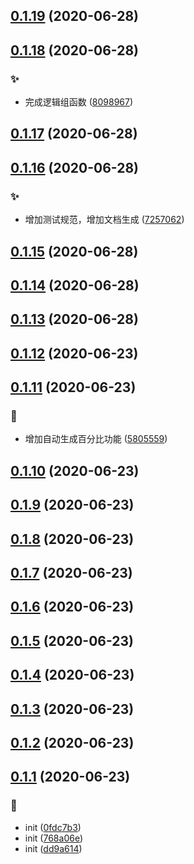 ## [0.1.19](https://github.com/kongnet/excel/compare/v0.1.18...v0.1.19) (2020-06-28)




## [0.1.18](https://github.com/kongnet/excel/compare/v0.1.17...v0.1.18) (2020-06-28)


### :sparkles:

* 完成逻辑组函数 ([8098967](https://github.com/kongnet/excel/commit/80989675248ce8d42fed4e5ed82babc25325656d))



## [0.1.17](https://github.com/kongnet/excel/compare/v0.1.16...v0.1.17) (2020-06-28)




## [0.1.16](https://github.com/kongnet/excel/compare/v0.1.15...v0.1.16) (2020-06-28)


### :sparkles:

* 增加测试规范，增加文档生成 ([7257062](https://github.com/kongnet/excel/commit/7257062b1ae31eb28326fa56359d114f908b2c3e))



## [0.1.15](https://github.com/kongnet/excel/compare/v0.1.14...v0.1.15) (2020-06-28)




## [0.1.14](https://github.com/kongnet/excel/compare/v0.1.13...v0.1.14) (2020-06-28)




## [0.1.13](https://github.com/kongnet/excel/compare/v0.1.12...v0.1.13) (2020-06-28)




## [0.1.12](https://github.com/kongnet/excel/compare/v0.1.11...v0.1.12) (2020-06-23)




## [0.1.11](https://github.com/kongnet/excel/compare/v0.1.10...v0.1.11) (2020-06-23)


### :memo:

* 增加自动生成百分比功能 ([5805559](https://github.com/kongnet/excel/commit/58055592ce13a2aaac4d68467ec11d6e88be78b6))



## [0.1.10](https://github.com/kongnet/excel/compare/v0.1.9...v0.1.10) (2020-06-23)




## [0.1.9](https://github.com/kongnet/excel/compare/v0.1.8...v0.1.9) (2020-06-23)




## [0.1.8](https://github.com/kongnet/excel/compare/v0.1.7...v0.1.8) (2020-06-23)




## [0.1.7](https://github.com/kongnet/excel/compare/v0.1.6...v0.1.7) (2020-06-23)




## [0.1.6](https://github.com/kongnet/excel/compare/v0.1.5...v0.1.6) (2020-06-23)




## [0.1.5](https://github.com/kongnet/excel/compare/v0.1.4...v0.1.5) (2020-06-23)




## [0.1.4](https://github.com/kongnet/excel/compare/v0.1.3...v0.1.4) (2020-06-23)




## [0.1.3](https://github.com/kongnet/excel/compare/v0.1.2...v0.1.3) (2020-06-23)




## [0.1.2](https://github.com/kongnet/excel/compare/v0.1.1...v0.1.2) (2020-06-23)




## [0.1.1](https://github.com/kongnet/excel/compare/dd9a614dfc877977a8ef98bf9d3d4144605385b8...v0.1.1) (2020-06-23)


### :art:

* init ([0fdc7b3](https://github.com/kongnet/excel/commit/0fdc7b3f791275368a40f648008c3a3bd4f59c4f))
* init ([768a06e](https://github.com/kongnet/excel/commit/768a06e979d3bb6f8bdab8cbaaa78ba988aae931))
* init ([dd9a614](https://github.com/kongnet/excel/commit/dd9a614dfc877977a8ef98bf9d3d4144605385b8))



